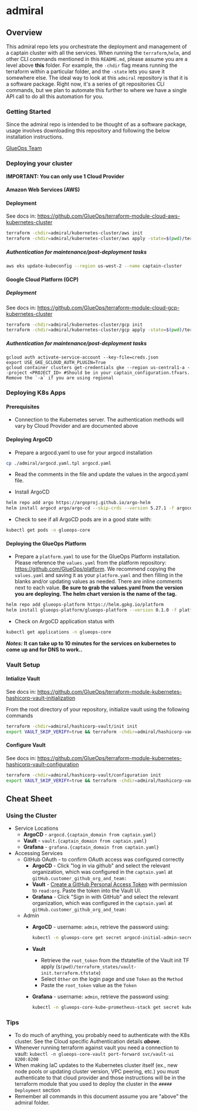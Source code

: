 # admiral

## Overview

This admiral repo lets you orchestrate the deployment and management of a captain cluster with all the services. When running the `terraform`,`helm`, and other CLI commands mentioned in this `README.md`, please assume you are a level above **this** folder. For example, the `-chdir` flag means running the terraform within a particular folder, and the `-state` lets you save it somewhere else. The ideal way to look at this `admiral` repository is that it is a software package. Right now, it's a series of git repositories CLI commands, but we plan to automate this further to where we have a single API call to do all this automation for you.

### Getting Started

Since the admiral repo is intended to be thought of as a software package, usage involves downloading this repository and following the below installation instructions.

[GlueOps Team](https://github.com/internal-GlueOps/team/wiki/Admiral-Repository-Usage-for-GlueOps-Team-Members)

### Deploying your cluster

**IMPORTANT: You can only use 1 Cloud Provider**

#### Amazon Web Services (AWS)

#### Deployment

See docs in: https://github.com/GlueOps/terraform-module-cloud-aws-kubernetes-cluster

```bash
terraform -chdir=admiral/kubernetes-cluster/aws init
terraform -chdir=admiral/kubernetes-cluster/aws apply -state=$(pwd)/terraform_states/kubernetes-cluster.terraform.tfstate -var-file=$(pwd)/captain_configuration.tfvars
```

##### Authentication for maintenance/post-deployment tasks

```bash
aws eks update-kubeconfig --region us-west-2 --name captain-cluster
```

#### Google Cloud Platform (GCP)

##### Deployment

See docs in: <https://github.com/GlueOps/terraform-module-cloud-gcp-kubernetes-cluster>

```bash
terraform -chdir=admiral/kubernetes-cluster/gcp init
terraform -chdir=admiral/kubernetes-cluster/gcp apply -state=$(pwd)/terraform_states/kubernetes-cluster.terraform.tfstate -var-file=$(pwd)/captain_configuration.tfvars
```

##### Authentication for maintenance/post-deployment tasks

```
gcloud auth activate-service-account --key-file=creds.json
export USE_GKE_GCLOUD_AUTH_PLUGIN=True
gcloud container clusters get-credentials gke --region us-central1-a --project <PROJECT_ID> #Should be in your captain_configuration.tfvars. Remove the `-a` if you are using regional
```

### Deploying K8s Apps

#### Prerequisites

- Connection to the Kubernetes server. The authentication methods will vary by Cloud Provider and are documented above

#### Deploying ArgoCD

- Prepare a argocd.yaml to use for your argocd installation
  
```bash
cp ./admiral/argocd.yaml.tpl argocd.yaml
```

- Read the comments in the file and update the values in the argocd.yaml file.

- Install ArgoCD

```bash
helm repo add argo https://argoproj.github.io/argo-helm
helm install argocd argo/argo-cd --skip-crds --version 5.27.1 -f argocd.yaml --namespace=glueops-core --create-namespace
```

- Check to see if all ArgoCD pods are in a good state with: 

```bash
kubectl get pods -n glueops-core
```

#### Deploying the GlueOps Platform

- Prepare a `platform.yaml` to use for the GlueOps Platform installation. Please reference the `values.yaml` from the platform repository: https://github.com/GlueOps/platform. We recommend copying the `values.yaml` and saving it as your `platform.yaml` and then filling in the blanks and/or updating values as needed. There are inline comments next to each value. **Be sure to grab the values.yaml from the version you are deploying. The helm chart version is the name of the tag.**

```bash
helm repo add glueops-platform https://helm.gpkg.io/platform
helm install glueops-platform/glueops-platform --version 0.1.0 -f platform.yaml --namespace=glueops-core
```

- Check on ArgoCD application status with

```bash
kubectl get applications -n glueops-core
```

**_Notes:_ It can take up to 10 minutes for the services on kubernetes to come up and for DNS to work..**

### Vault Setup

#### Intialize Vault

See docs in: <https://github.com/GlueOps/terraform-module-kubernetes-hashicorp-vault-initialization>

From the root directory of your repository, initialize vault using the following commands

```bash
terraform -chdir=admiral/hashicorp-vault/init init
export VAULT_SKIP_VERIFY=true && terraform -chdir=admiral/hashicorp-vault/init apply -state=$(pwd)/terraform_states/vault-init.terraform.tfstate
```

#### Configure Vault

See docs in: https://github.com/GlueOps/terraform-module-kubernetes-hashicorp-vault-configuration

```bash
terraform -chdir=admiral/hashicorp-vault/configuration init
export VAULT_SKIP_VERIFY=true && terraform -chdir=admiral/hashicorp-vault/configuration apply -state=$(pwd)/terraform_states/vault-configuration.terraform.tfstate -var-file=$(pwd)/captain_configuration.tfvars
```

## Cheat Sheet

### Using the Cluster

- Service Locations
  - **ArgoCD** - `argocd.{captain_domain from captain.yaml}`
  - **Vault** - `vault.{captain_domain from captain.yaml}`
  - **Grafana** - `grafana.{captain_domain from captain.yaml}`
- Accessing Services
  - GitHub OAuth - to confirm OAuth access was configured correctly
    - **ArgoCD** - Click "log in via github" and select the relevant organization, which was configured in the `captain.yaml` at `gitHub.customer_github_org_and_team:`
    - **Vault**  - [Create a GitHub Personal Access Token](https://github.com/settings/tokens) with permission to `read:org`.  Paste the token into the Vault UI.
    - **Grafana** - Click "Sign in with GitHub" and select the relevant organization, which was configured in the `captain.yaml` at `gitHub.customer_github_org_and_team:`
  - Admin
    - **ArgoCD** - username: `admin`, retrieve the password using:
      
      ```bash
      kubectl -n glueops-core get secret argocd-initial-admin-secret -o jsonpath="{.data.password}" | base64 -d
      ```
    - **Vault**
      - Retrieve the `root_token` from the tfstatefile of the Vault init TF apply (`$(pwd)/terraform_states/vault-init.terraform.tfstate`)
      - Select `Other` on the login page and use `Token` as the `Method`
      - Paste the `root_token` value as the `Token`

    - **Grafana** - username: `admin`, retrieve the password using:
      
      ```bash
      kubectl -n glueops-core-kube-prometheus-stack get secret kube-prometheus-stack-grafana -o jsonpath="{.data.admin-password}" | base64 -d
      ```

### Tips

- To do much of anything, you probably need to authenticate with the K8s cluster. See the Cloud specific Authentication details **_above_**.
- Whenever running terraform against vault you need a connection to vault: `kubectl -n glueops-core-vault port-forward svc/vault-ui 8200:8200`
- When making IaC updates to the Kubernetes cluster itself (ex., new node pools or updating cluster version, VPC peering, etc.) you must authenticate to that cloud provider and those instructions will be in the terraform module that you used to deploy the cluster in the `##### Deployment` section
- Remember all commands in this document assume you are "above" the admiral folder.